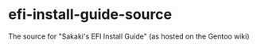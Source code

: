 # efi-install-guide-source
The source for "Sakaki's EFI Install Guide" (as hosted on the Gentoo wiki)
